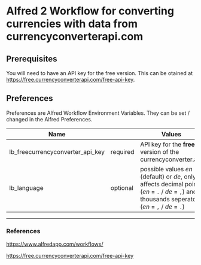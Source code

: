# Alfred 2 Workflow for converting currencies with data from currencyconverterapi.com

## Prerequisites

You will need to have an API key for the free version. This can be otained at <https://free.currencyconverterapi.com/free-api-key>.

## Preferences

Preferences are Alfred Workflow Environment Variables. They can be set / changed in the Alfred Preferences.

Name | | Values
------------|---|-------
lb_freecurrencyconverter_api_key | required | API key for the **free** version of the currencyconverter.api
lb_language | optional | possible values *en* (default) or *de*, only affects decimal point (*en* = `.` / *de* = `,`) and thousands seperator (*en* = `,` / *de* = `.`)

---

### References

<https://www.alfredapp.com/workflows/>

<https://free.currencyconverterapi.com/free-api-key>
